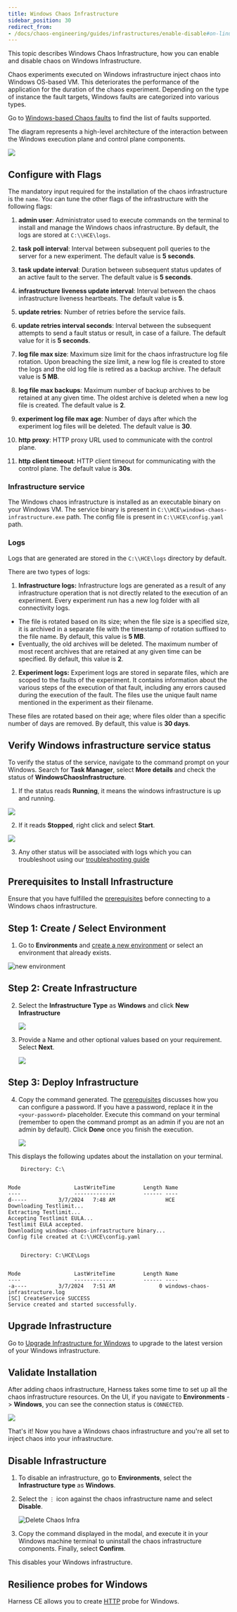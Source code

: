 ```yaml
---
title: Windows Chaos Infrastructure
sidebar_position: 30
redirect_from:
- /docs/chaos-engineering/guides/infrastructures/enable-disable#on-linux-infrastructure
---
```


This topic describes Windows Chaos Infrastructure, how you can enable and disable chaos on Windows Infrastructure.

Chaos experiments executed on Windows infrastructure inject chaos into Windows OS-based VM. This deteriorates the performance of the application for the duration of the chaos experiment. Depending on the type of instance the fault targets, Windows faults are categorized into various types.

Go to [Windows-based Chaos faults](/docs/chaos-engineering/faults/chaos-faults/windows/) to find the list of faults supported.

The diagram represents a high-level architecture of the interaction between the Windows execution plane and control plane components.

![](./static/detailed-architecture.png)

## Configure with Flags

The mandatory input required for the installation of the chaos infrastructure is the `name`.
You can tune the other flags of the infrastructure with the following flags:

1. **admin user**: Administrator used to execute commands on the terminal to install and manage the Windows chaos infrastructure. By default, the logs are stored at `C:\\HCE\logs`.

2. **task poll interval**: Interval between subsequent poll queries to the server for a new experiment. The default value is **5 seconds**.

3. **task update interval**: Duration between subsequent status updates of an active fault to the server. The default value is **5 seconds**.

4. **infrastructure liveness update interval**: Interval between the chaos infrastructure liveness heartbeats. The default value is **5**.

5. **update retries**: Number of retries before the service fails.

6. **update retries interval seconds**: Interval between the subsequent attempts to send a fault status or result, in case of a failure. The default value for it is **5 seconds**.

7. **log file max size**: Maximum size limit for the chaos infrastructure log file rotation. Upon breaching the size limit, a new log file is created to store the logs and the old log file is retired as a backup archive. The default value is **5 MB**.

8. **log file max backups**: Maximum number of backup archives to be retained at any given time. The oldest archive is deleted when a new log file is created. The default value is **2**.

9. **experiment log file max age**: Number of days after which the experiment log files will be deleted. The default value is **30**.

10. **http proxy**: HTTP proxy URL used to communicate with the control plane.

11. **http client timeout**: HTTP client timeout for communicating with the control plane. The default value is **30s**.

### Infrastructure service
The Windows chaos infrastructure is installed as an executable binary on your Windows VM. The service binary is present in `C:\\HCE\windows-chaos-infrastructure.exe` path. The config file is present in `C:\\HCE\config.yaml` path.

### Logs
Logs that are generated are stored in the `C:\\HCE\logs` directory by default.

There are two types of logs:
1. **Infrastructure logs:** Infrastructure logs are generated as a result of any infrastructure operation that is not directly related to the execution of an experiment. Every experiment run has a new log folder with all connectivity logs.

- The file is rotated based on its size; when the file size is a specified size, it is archived in a separate file with the timestamp of rotation suffixed to the file name. By default, this value is **5 MB**.
- Eventually, the old archives will be deleted. The maximum number of most recent archives that are retained at any given time can be specified. By default, this value is **2**.

2. **Experiment logs:** Experiment logs are stored in separate files, which are scoped to the faults of the experiment. It contains information about the various steps of the execution of that fault, including any errors caused during the execution of the fault. The files use the unique fault name mentioned in the experiment as their filename.

These files are rotated based on their age; where files older than a specific number of days are removed. By default, this value is **30 days**.


## Verify Windows infrastructure service status

To verify the status of the service, navigate to the command prompt on your Windows. Search for **Task Manager**, select **More details** and check the status of **WindowsChaosInfrastructure**.

1. If the status reads **Running**, it means the windows infrastructure is up and running.

![](./static/add-pwd-1.png)


2. If it reads **Stopped**, right click and select **Start**.

![](./static/start-service-2.png)

3. Any other status will be associated with logs which you can troubleshoot using our [troubleshooting guide](/docs/chaos-engineering/troubleshooting/)

## Prerequisites to Install Infrastructure
Ensure that you have fulfilled the [prerequisites](/docs/chaos-engineering/faults/chaos-faults/windows/prerequisites) before connecting to a Windows chaos infrastructure.


## Step 1: Create / Select Environment
1. Go to **Environments** and [create a new environment](/docs/chaos-engineering/guides/experiments/create-experiments#create-environment) or select an environment that already exists.

  ![new environment](./static/new-env.png)

## Step 2: Create Infrastructure

2. Select the **Infrastructure Type** as **Windows** and click **New Infrastructure**

    ![](./static/connect-1.png)

3. Provide a Name and other optional values based on your requirement. Select **Next**.

    ![](./static/name.png)

## Step 3: Deploy Infrastructure

4. Copy the command generated. The [prerequisites](/docs/chaos-engineering/faults/chaos-faults/windows/prerequisites) discusses how you can configure a password. If you have a password, replace it in the `<your-password>` placeholder. Execute this command on your terminal (remember to open the command prompt as an admin if you are not an admin by default). Click **Done** once you finish the execution.

    ![](./static/copy-command-3.png)

This displays the following updates about the installation on your terminal.

```
    Directory: C:\


Mode                 LastWriteTime         Length Name
----                 -------------         ------ ----
d-----          3/7/2024   7:48 AM                HCE
Downloading Testlimit...
Extracting Testlimit...
Accepting Testlimit EULA...
Testlimit EULA accepted.
Downloading windows-chaos-infrastructure binary...
Config file created at C:\\HCE\config.yaml


    Directory: C:\HCE\Logs


Mode                 LastWriteTime         Length Name
----                 -------------         ------ ----
-a----          3/7/2024   7:51 AM              0 windows-chaos-infrastructure.log
[SC] CreateService SUCCESS
Service created and started successfully.

```

## Upgrade Infrastructure

Go to [Upgrade Infrastructure for Windows](/docs/chaos-engineering/guides/infrastructures/upgrade-infra#upgrade-windows-infrastructure) to upgrade to the latest version of your Windows infrastructure.

## Validate Installation

After adding chaos infrastructure, Harness takes some time to set up all the chaos infrastructure resources. On the UI, if you navigate to **Environments** -> **Windows**, you can see the connection status is `CONNECTED`.

  ![](./static/confirm-3.png)

That's it! Now you have a Windows chaos infrastructure and you're all set to inject chaos into your infrastructure.

## Disable Infrastructure

1. To disable an infrastructure, go to **Environments**, select the **Infrastructure type** as **Windows**. 

2. Select the `⋮` icon against the chaos infrastructure name and select **Disable**.

    ![Delete Chaos Infra](./static/disable-1.png)

2. Copy the command displayed in the modal, and execute it in your Windows machine terminal to uninstall the chaos infrastructure components. Finally, select **Confirm**.

This disables your Windows infrastructure.

## Resilience probes for Windows

Harness CE allows you to create [HTTP](/docs/chaos-engineering/key-concepts/probes/http-probe) probe for Windows.